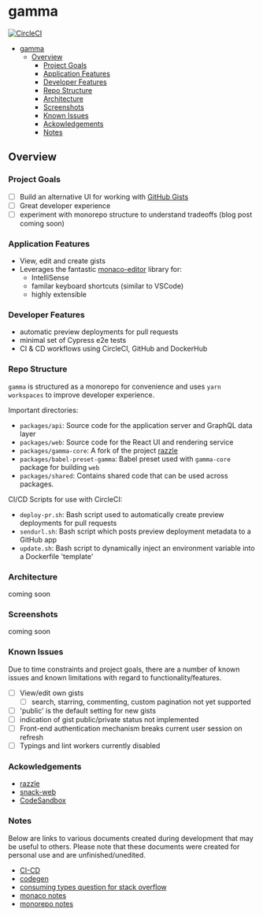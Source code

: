 # gamma

[![CircleCI](https://circleci.com/gh/peterschussheim/gamma.svg?style=svg&circle-token=c2090c289000a9f65ff601f99ca8113ec300b519)](https://circleci.com/gh/peterschussheim/gamma)
- [gamma](#gamma)
  - [Overview](#overview)
    - [Project Goals](#project-goals)
    - [Application Features](#application-features)
    - [Developer Features](#developer-features)
    - [Repo Structure](#repo-structure)
    - [Architecture](#architecture)
    - [Screenshots](#screenshots)
    - [Known Issues](#known-issues)
    - [Ackowledgements](#ackowledgements)
    - [Notes](#notes)

## Overview

### Project Goals

- [ ] Build an alternative UI for working with [GitHub Gists](https://gist.github.com/)
- [ ] Great developer experience
- [ ] experiment with monorepo structure to understand tradeoffs (blog post coming soon)

### Application Features

- View, edit and create gists
- Leverages the fantastic [monaco-editor](https://github.com/Microsoft/monaco-editor) library for:
  - IntelliSense
  - familar keyboard shortcuts (similar to VSCode)
  - highly extensible

### Developer Features

- automatic preview deployments for pull requests
- minimal set of Cypress e2e tests
- CI & CD workflows using CircleCI, GitHub and DockerHub

### Repo Structure

`gamma` is structured as a monorepo for convenience and uses `yarn workspaces` to improve developer experience.

Important directories:

- `packages/api`: Source code for the application server and GraphQL data layer
- `packages/web`: Source code for the React UI and rendering service
- `packages/gamma-core`: A fork of the project [razzle](https://github.com/jaredpalmer/razzle)
- `packages/babel-preset-gamma`: Babel preset used with `gamma-core` package for building `web`
- `packages/shared`: Contains shared code that can be used across packages.
  
CI/CD Scripts for use with CircleCI:

- `deploy-pr.sh`: Bash script used to automatically create preview deployments for pull requests
- `sendurl.sh`: Bash script which posts preview deployment metadata to a GitHub app
- `update.sh`: Bash script to dynamically inject an environment variable into a Dockerfile 'template'

### Architecture

coming soon

### Screenshots

coming soon
### Known Issues

Due to time constraints and project goals, there are a number of known issues and known limitations
with regard to functionality/features.

- [ ] View/edit own gists
  - [ ] search, starring, commenting, custom pagination not yet supported
- [ ] 'public' is the default setting for new gists
- [ ] indication of gist public/private status not implemented
- [ ] Front-end authentication mechanism breaks current user session on refresh
- [ ] Typings and lint workers currently disabled

### Ackowledgements

- [razzle](https://github.com/jaredpalmer/razzle)
- [snack-web](https://github.com/expo/snack-web)
- [CodeSandbox](https://github.com/CompuIves/codesandbox-client)

### Notes

Below are links to various documents created during development that may be useful to others.  Please note that these documents were created for personal use and are unfinished/unedited.

- [CI-CD]('docs/ci-cd.md')
- [codegen]('docs/codegen.md')
- [consuming types question for stack overflow]('docs/consuming-types-so-question.md')
- [monaco notes]('docs/monaco.md')
- [monorepo notes]('docs/monorepo.md')

